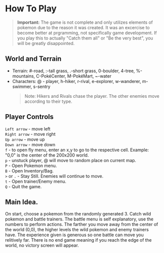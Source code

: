 # How To Play

> **Important:** The game is not complete and only utilizes elements of pokemon due to the reason it was created.
> It was an excercise to become better at prgramming, not specifically game development.
> If you play this to actually "Catch them all" or "Be the very best", you will be greatly disappointed. 

## World and Terrain
  - Terrain: #-road, :-tall grass, .-short grass, 0-boulder, 4-tree, %-mountains, C-PokéCenter, M-PokéMart, ~-water
  - Characters: @ - player, h-hiker, r-rival, e-explorer, w-wanderer, m-swimmer, s-sentry
    > Note: Hikers and Rivals chase the player. The other enemies move according to their type.

## Player Controls  
`Left arrow` - move left  
`Right arrow` - move right  
`Up arrow` - move up  
`Down arrow` - move down  
`f` - to open fly menu, enter an x,y to go to the respective cell. Example: "0,0" is the center of the 200x200 world.  
`p` - unstuck player, @ will move to random place on current map.  
`P` - Open Pokemon menu.  
`B` - Open Inventory/Bag.  
`>` or `.` - Stay Still. Enemies will continue to move.  
`t` - Open trainer/Enemy menu.  
`Q` - Quit the game.  

## Main Idea.
On start, choose a pokemon from the randomly generated 3. Catch wild pokemon and battle trainers.
The battle menu is self explanatory, use the numbers to perform actions.
The farther you move away from the center of the world (0,0), the higher levels the wild pokemon and enemy trainers have.
The experience given is generous so one battle can move you relitively far.
There is no end game meaning if you reach the edge of the world, no victory screen will appear.



